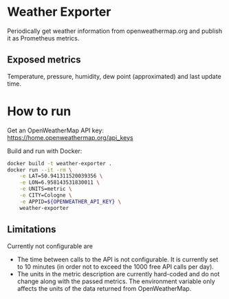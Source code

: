 # Weather Exporter

Periodically get weather information from openweathermap.org and publish it as Prometheus metrics.

## Exposed metrics

Temperature, pressure, humidity, dew point (approximated) and last update time.

# How to run

Get an OpenWeatherMap API key: https://home.openweathermap.org/api_keys

Build and run with Docker:

```sh
docker build -t weather-exporter .
docker run --it -rm \
    -e LAT=50.941311520039356 \
    -e LON=6.958143531830011 \
    -e UNITS=metric \
    -e CITY=Cologne \
    -e APPID=${OPENWEATHER_API_KEY} \
    weather-exporter
```

## Limitations

Currently not configurable are

* The time between calls to the API is not configurable. It is currently set to 10 minutes (in order not to exceed the 1000 free API calls per day).
* The units in the metric description are currently hard-coded and do not change along with the passed metrics. The environment variable only affects the units of the data returned from OpenWeatherMap.

